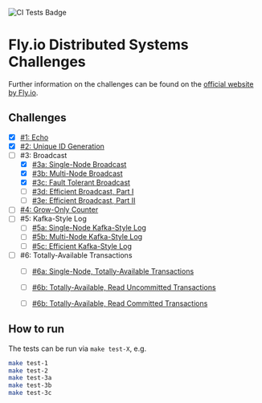 ![CI Tests Badge](https://github.com/nspring00/fly-io-distributed-systems-challenge/actions/workflows/main.yml/badge.svg?branch=main)

# Fly.io Distributed Systems Challenges

Further information on the challenges can be found on the [official website by Fly.io](https://fly.io/dist-sys/).

## Challenges
- [x] [#1: Echo](https://fly.io/dist-sys/1/)
- [x] [#2: Unique ID Generation](https://fly.io/dist-sys/2/)
- [ ] #3: Broadcast
    - [x] [#3a: Single-Node Broadcast](https://fly.io/dist-sys/3a/)
    - [x] [#3b: Multi-Node Broadcast](https://fly.io/dist-sys/3b/)
    - [x] [#3c: Fault Tolerant Broadcast](https://fly.io/dist-sys/3c/)
    - [ ] [#3d: Efficient Broadcast, Part I](https://fly.io/dist-sys/3d/)
    - [ ] [#3e: Efficient Broadcast, Part II](https://fly.io/dist-sys/3e/)
- [ ] [#4: Grow-Only Counter](https://fly.io/dist-sys/4/)
- [ ] #5: Kafka-Style Log
    - [ ] [#5a: Single-Node Kafka-Style Log](https://fly.io/dist-sys/5a/)
    - [ ] [#5b: Multi-Node Kafka-Style Log](https://fly.io/dist-sys/5b/)
    - [ ] [#5c: Efficient Kafka-Style Log](https://fly.io/dist-sys/5c/)
- [ ] #6: Totally-Available Transactions
    - [ ] [#6a: Single-Node, Totally-Available Transactions](https://fly.io/dist-sys/6a/)
    - [ ] [#6b: Totally-Available, Read Uncommitted Transactions](https://fly.io/dist-sys/6b/)
    - [ ] [#6b: Totally-Available, Read Committed Transactions](https://fly.io/dist-sys/6c/)


## How to run

The tests can be run via `make test-X`, e.g. 

```bash
make test-1
make test-2
make test-3a
make test-3b
make test-3c
```
